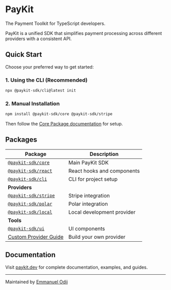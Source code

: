 # PayKit

The Payment Toolkit for TypeScript developers.

PayKit is a unified SDK that simplifies payment processing across different providers with a consistent API.

## Quick Start

Choose your preferred way to get started:

### 1. Using the CLI (Recommended)

```bash
npx @paykit-sdk/cli@latest init
```

### 2. Manual Installation

```bash
npm install @paykit-sdk/core @paykit-sdk/stripe
```

Then follow the [Core Package documentation](packages/paykit/README.md) for setup.

## Packages

| Package                                           | Description                |
| ------------------------------------------------- | -------------------------- |
| [`@paykit-sdk/core`](packages/paykit)             | Main PayKit SDK            |
| [`@paykit-sdk/react`](packages/react)             | React hooks and components |
| [`@paykit-sdk/cli`](packages/cli)                 | CLI for project setup      |
| **Providers**                                     |                            |
| [`@paykit-sdk/stripe`](packages/stripe)           | Stripe integration         |
| [`@paykit-sdk/polar`](packages/polar)             | Polar integration          |
| [`@paykit-sdk/local`](packages/local)             | Local development provider |
| **Tools**                                         |                            |
| [`@paykit-sdk/ui`](packages/ui)                   | UI components              |
| [Custom Provider Guide](packages/custom-provider) | Build your own provider    |

## Documentation

Visit [paykit.dev](https://usepaykit.dev) for complete documentation, examples, and guides.

---

Maintained by [Emmanuel Odii](https://github.com/devodii)

